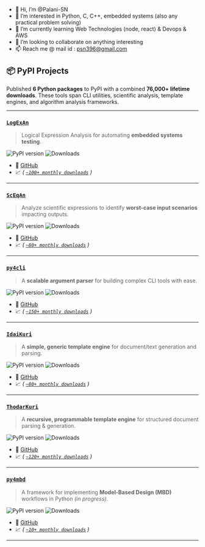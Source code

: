 - 👋 Hi, I’m @Palani-SN
- 👀 I’m interested in Python, C, C++, embedded systems (also any practical problem solving)
- 🌱 I’m currently learning Web Technologies (node, react) & Devops & AWS
- 💞️ I’m looking to collaborate on anything interesting
- 📫 Reach me @ mail id : psn396@gmail.com

## 📦 PyPI Projects

Published **6 Python packages** to PyPI with a combined **76,000+ lifetime downloads**. These tools span CLI utilities, scientific analysis, template engines, and algorithm analysis frameworks.

---

### [`LogExAn`](https://pypi.org/project/LogExAn/)
> Logical Expression Analysis for automating **embedded systems testing**.

![PyPI version](https://img.shields.io/pypi/v/logexan)
![Downloads](https://pepy.tech/badge/logexan)

- 🔗 [GitHub](https://github.com/Palani-SN/LogExAn)
- 📈 *( [`~100+ monthly downloads`](https://pypistats.org/packages/logexan) )*

---

### [`ScEqAn`](https://pypi.org/project/ScEqAn/)
> Analyze scientific expressions to identify **worst-case input scenarios** impacting outputs.

![PyPI version](https://img.shields.io/pypi/v/sceqan)
![Downloads](https://pepy.tech/badge/sceqan)

- 🔗 [GitHub](https://github.com/Palani-SN/ScEqAn)
- 📈 *( [`~80+ monthly downloads`](https://pypistats.org/packages/sceqan) )*

---

### [`py4cli`](https://pypi.org/project/py4cli/)
> A **scalable argument parser** for building complex CLI tools with ease.

![PyPI version](https://img.shields.io/pypi/v/py4cli)
![Downloads](https://pepy.tech/badge/py4cli)

- 🔗 [GitHub](https://github.com/Palani-SN/py4cli)
- 📈 *( [`~150+ monthly downloads`](https://pypistats.org/packages/py4cli) )* 

---

### [`IdaiKuri`](https://pypi.org/project/IdaiKuri/)
> A **simple, generic template engine** for document/text generation and parsing.

![PyPI version](https://img.shields.io/pypi/v/idaikuri)
![Downloads](https://pepy.tech/badge/idaikuri)

- 🔗 [GitHub](https://github.com/Palani-SN/idaikuri)
- 📈 *( [`~80+ monthly downloads`](https://pypistats.org/packages/idaikuri) )*

---

### [`ThodarKuri`](https://pypi.org/project/ThodarKuri/)
> A **recursive, programmable template engine** for structured document parsing & generation.

![PyPI version](https://img.shields.io/pypi/v/thodarkuri)
![Downloads](https://pepy.tech/badge/thodarkuri)

- 🔗 [GitHub](https://github.com/Palani-SN/ThodarKuri)
- 📈 *( [`~120+ monthly downloads`](https://pypistats.org/packages/thodarkuri) )*

---

### [`py4mbd`](https://pypi.org/project/py4mbd/)
> A framework for implementing **Model-Based Design (MBD)** workflows in Python *(in progress)*.

![PyPI version](https://img.shields.io/pypi/v/py4mbd)
![Downloads](https://pepy.tech/badge/py4mbd)

- 🔗 [GitHub](https://github.com/Palani-SN/py4mbd)
- 📈 *( [`~10+ monthly downloads`](https://pypistats.org/packages/py4mbd) )*

---

<!---
Palani-SN/Palani-SN is a ✨ special ✨ repository because its `README.md` (this file) appears on your GitHub profile.
You can click the Preview link to take a look at your changes.
--->
